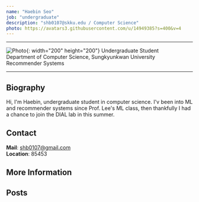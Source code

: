 ```yaml
---
name: "Haebin Seo"
job: "undergraduate"
description: "shb0107@skku.edu / Computer Science"
photo: https://avatars3.githubusercontent.com/u/14949385?s=400&v=4
---
```


<!-- Post name should be this form: name.md
        For example, Gildong Hong.md -->

<!-- Fill the contents where --Fill-- exists -->
<!-- The example is in '_authors/Jongwuk Lee.md' or '_authors/Jiwoo Kim.md'>

<!-- For 'name' front matter, follow this format: Gildong Hong -->
<!-- For 'job' front matter, choose the one of these: professor / graduate / undergraduate / alumni -->
<!-- For 'description' front matter, write down your email address and areas of interests.
        Email address is nessecary for graduate students.
        Follow this format: example@skku.edu / Computer Science -->

<hr>

![Photo](https://avatars3.githubusercontent.com/u/14949385?s=400&v=4){: width="200" height="200"}
Undergraduate Student<br>Department of Computer Science, Sungkyunkwan University<br>Recommender Systems

<!-- If you have a photo, then write that url in (). Photo can be anything with 200x200 size. -->
<!-- Fill the position, institution/department, interests
        For example, Graduate Student<br>Department of Software, Sungkyunkwan University<br>Recommender Systems, Natural Language Processing, Neuroimaging Analysis and Understanding -->

<hr>

## Biography
Hi, I'm Haebin, undergraduate student in computer science. I'v been into ML and recommender systems since Prof. Lee's ML class, then thankfully I had a chance to join the DIAL lab in this summer. <!-- Write your own biography contents. -->

## Contact
**Mail**: shb0107@gmail.com <!-- Write your own email address -->
<br>
**Location**: 85453 <!-- 85453 or your location address -->

## More Information

<!-- If you have some personal websites, then write the url here. -->
<!-- If you don't have them, then remove a line '[Persoal Website](--Fill--)' -->

## Posts

<!-- Nothing to do in Posts section -->
